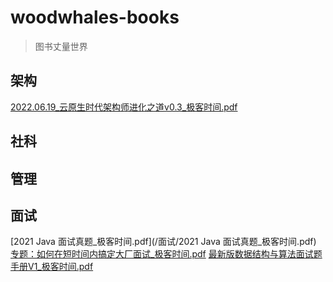 # woodwhales-books
> 图书丈量世界

## 架构
[2022.06.19_云原生时代架构师进化之道v0.3_极客时间.pdf](/架构/2022.06.19_云原生时代架构师进化之道v0.3_极客时间.pdf)


## 社科


## 管理


## 面试
[2021 Java 面试真题_极客时间.pdf](/面试/2021 Java 面试真题_极客时间.pdf)
[专题：如何在短时间内搞定大厂面试_极客时间.pdf](/面试/专题：如何在短时间内搞定大厂面试_极客时间.pdf)
[最新版数据结构与算法面试题手册V1_极客时间.pdf](/面试/最新版数据结构与算法面试题手册V1_极客时间.pdf)



